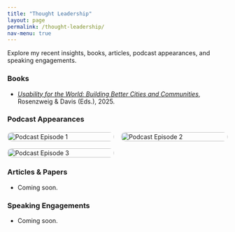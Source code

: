 ```yaml
---
title: "Thought Leadership"
layout: page
permalink: /thought-leadership/
nav-menu: true
---
```


Explore my recent insights, books, articles, podcast appearances, and speaking engagements.

### **Books**

- _[Usability for the World: Building Better Cities and Communities](https://usabilityfortheworld.com)_, Rosenzweig & Davis (Eds.), 2025.

### **Podcast Appearances**

<div class="podcast-grid">
  <a href="YOUR_YOUTUBE_LINK" target="_blank">
    <img src="/assets/images/podcasts/image1.jpg" alt="Podcast Episode 1">
  </a>
  <a href="YOUR_YOUTUBE_LINK" target="_blank">
    <img src="/assets/images/podcasts/image2.jpg" alt="Podcast Episode 2">
  </a>
  <a href="YOUR_YOUTUBE_LINK" target="_blank">
    <img src="/assets/images/podcasts/image3.jpg" alt="Podcast Episode 3">
  </a>
  <!-- Add more episodes as needed -->
</div>

<style>
.podcast-grid {
  display: grid;
  grid-template-columns: repeat(auto-fit, minmax(200px, 1fr));
  gap: 16px;
  margin-top: 20px;
}

.podcast-grid img {
  width: 100%;
  border-radius: 10px;
  transition: transform 0.2s;
}

.podcast-grid img:hover {
  transform: scale(1.05);
}
</style>


### **Articles & Papers**

- Coming soon.

### **Speaking Engagements**

- Coming soon.
